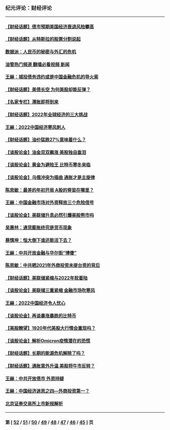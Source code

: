 ### 纪元评论：财经评论
---
#### [【财经话题】债市预期美国经济衰退风险攀高](../../pages/nsc1026/n13698043.md?04290330) 
#### [【财经话题】从特斯拉的股票分割说起](../../pages/nsc1026/n13679733.md?04290330) 
#### [数据派：人民币的秘密与外汇的危机](../../pages/nsc1026/n13667092.md?04290330) 
#### [油管热门频道 翻墙必看视频 新闻](ok?04290330)
#### [王赫：城投债务违约或是中国金融危机的导火索](../../pages/nsc1026/n13665322.md?04290330) 
#### [【财经话题】美债长空 为何美股却能反弹？](../../pages/nsc1026/n13665895.md?04290330) 
#### [【名家专栏】滞胀即将到来](../../pages/nsc1026/n13658171.md?04290330) 
#### [【财经话题】2022年全球经济的三大挑战](../../pages/nsc1026/n13654423.md?04290330) 
#### [王赫：2022中国经济寒风刺人](../../pages/nsc1026/n13651403.md?04290330) 
#### [【财经话题】油价猛跌27%意味着什么？](../../pages/nsc1026/n13648767.md?04290330) 
#### [【谈股论金】油金双双飙涨 美股独自垂泪](../../pages/nsc1026/n13631742.md?04290330) 
#### [【谈股论金】黄金为避险王 比特币寒冬来临](../../pages/nsc1026/n13600406.md?04290330) 
#### [【谈股论金】乌俄冲突为插曲 通胀才是主旋律](../../pages/nsc1026/n13576797.md?04290330) 
#### [陈思敏：最差的年初开局 A股的脊梁在哪里？](../../pages/nsc1026/n13558359.md?04290330) 
#### [王赫：中国金融市场对外资释放三个危险信号](../../pages/nsc1026/n13546389.md?04290330) 
#### [【谈股论金】美联储升息必然引爆美股熊市吗](../../pages/nsc1026/n13519194.md?04290330) 
#### [吴惠林：通货膨胀终究是货币现象](../../pages/nsc1026/n13512979.md?04290330) 
#### [蔡慎坤：恒大倒下谁还能活下去？](../../pages/nsc1026/n13501831.md?04290330) 
#### [王赫：中共开放金融与华尔街“博傻”](../../pages/nsc1026/n13501138.md?04290330) 
#### [陈思敏：中共晒2021年外商投资未提台资的背后](../../pages/nsc1026/n13501057.md?04290330) 
#### [【财经话题】美联储紧缩与2022年软着陆](../../pages/nsc1026/n13498354.md?04290330) 
#### [【谈股论金】美联储三重紧缩 金融市场吹寒风](../../pages/nsc1026/n13487202.md?04290330) 
#### [王赫：2022中国经济令人忧心](../../pages/nsc1026/n13480433.md?04290330) 
#### [【谈股论金】再谈暴涨暴跌的比特币](../../pages/nsc1026/n13428036.md?04290330) 
#### [【美股瞭望】1920年代美股大行情会重现吗？](../../pages/nsc1026/n13425425.md?04290330) 
#### [【谈股论金】解析Omicron疫情潜在的恐慌](../../pages/nsc1026/n13403704.md?04290330) 
#### [【财经话题】长期的能源危机解除了吗？](../../pages/nsc1026/n13378041.md?04290330) 
#### [【财经话题】通胀意外升温 美股将牛市反转？](../../pages/nsc1026/n13370659.md?04290330) 
#### [王赫：中共开放债市 外资持疑](../../pages/nsc1026/n13366203.md?04290330) 
#### [王赫：中国经济迷思之四—外商投资第一？](../../pages/nsc1026/n13354150.md?04290330) 
#### [北京证券交易所上市新规解析](../../pages/nsc1026/n13348292.md?04290330) 

---
#### 第 [ [52](./52.md?04290330) / [51](./51.md?04290330) / [50](./50.md?04290330) / [49](./49.md?04290330) / [48](./48.md?04290330) / [47](./47.md?04290330) / [46](./46.md?04290330) / [45](./45.md?04290330) ] 页
